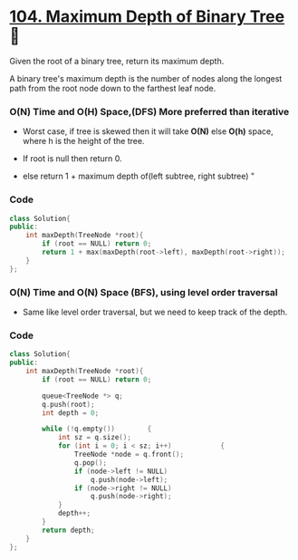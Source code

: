 # [104. Maximum Depth of Binary Tree](https://leetcode.com/problems/maximum-depth-of-binary-tree/) 🌟

Given the root of a binary tree, return its maximum depth.

A binary tree's maximum depth is the number of nodes along the longest path from the root node down to the farthest leaf node.

### O(N) Time and O(H) Space,(DFS) More preferred than iterative

- Worst case, if tree is skewed then it will take **O(N)** else **O(h)** space, where h is the height of the tree.

- If root is null then return 0.
- else return 1 + maximum depth of(left subtree, right subtree)
"
### Code

```cpp
class Solution{
public:
    int maxDepth(TreeNode *root){
        if (root == NULL) return 0;
        return 1 + max(maxDepth(root->left), maxDepth(root->right));
    }
};
```

### O(N) Time and O(N) Space (BFS), using level order traversal

- Same like level order traversal, but we need to keep track of the depth.

### Code

```cpp
class Solution{
public:
    int maxDepth(TreeNode *root){
        if (root == NULL) return 0;

        queue<TreeNode *> q;
        q.push(root);
        int depth = 0;

        while (!q.empty())        {
            int sz = q.size();
            for (int i = 0; i < sz; i++)            {
                TreeNode *node = q.front();
                q.pop();
                if (node->left != NULL)
                    q.push(node->left);
                if (node->right != NULL)
                    q.push(node->right);
            }
            depth++;
        }
        return depth;
    }
};
```
